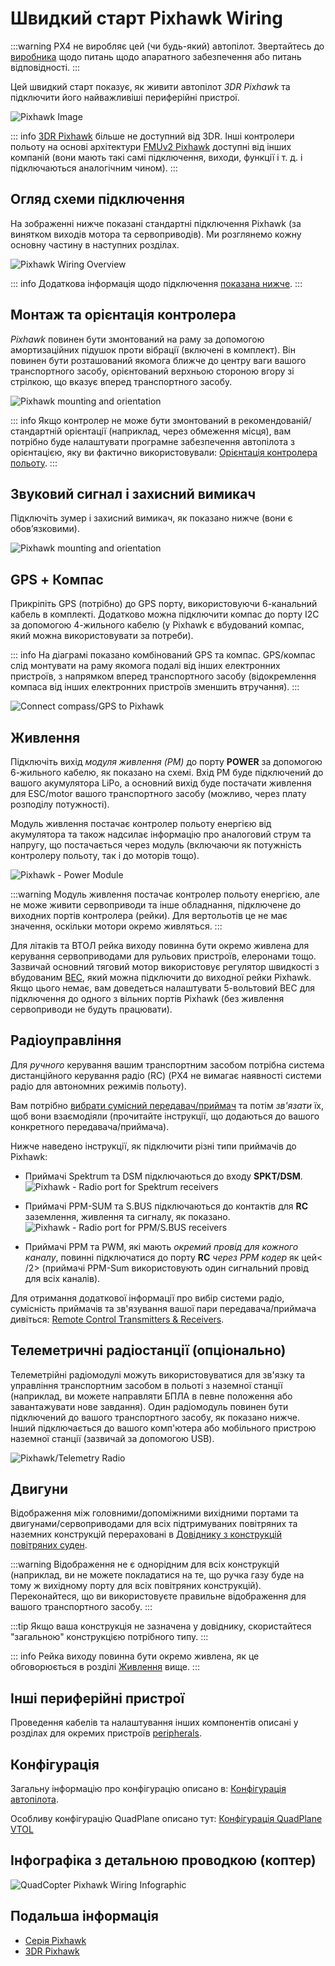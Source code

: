 # Швидкий старт Pixhawk Wiring

:::warning PX4 не виробляє цей (чи будь-який) автопілот. Звертайтесь до [виробника](https://store.mrobotics.io/) щодо питань щодо апаратного забезпечення або питань відповідності.
:::

Цей швидкий старт показує, як живити автопілот _3DR Pixhawk_ та підключити його найважливіші периферійні пристрої.

![Pixhawk Image](../../assets/flight_controller/pixhawk1/pixhawk_logo_view.jpg)

::: info [3DR Pixhawk](../flight_controller/pixhawk.md) більше не доступний від 3DR. Інші контролери польоту на основі архітектури [FMUv2 Pixhawk](../flight_controller/pixhawk_series.md) доступні від інших компаній (вони мають такі самі підключення, виходи, функції і т. д. і підключаються аналогічним чином).
:::

## Огляд схеми підключення

На зображенні нижче показані стандартні підключення Pixhawk (за винятком виходів мотора та сервоприводів). Ми розглянемо кожну основну частину в наступних розділах.

![Pixhawk Wiring Overview](../../assets/flight_controller/pixhawk1/pixhawk_wiring_overview.jpg)

::: info Додаткова інформація щодо підключення [показана нижче](#detailed-wiring-infographic-copter).
:::

## Монтаж та орієнтація контролера

_Pixhawk_ повинен бути змонтований на раму за допомогою амортизаційних підушок проти вібрації (включені в комплект). Він повинен бути розташований якомога ближче до центру ваги вашого транспортного засобу, орієнтований верхньою стороною вгору зі стрілкою, що вказує вперед транспортного засобу.

![Pixhawk mounting and orientation](../../assets/flight_controller/pixhawk1/pixhawk_3dr_mounting_and_foam.jpg)

::: info Якщо контролер не може бути змонтований в рекомендованій/стандартній орієнтації (наприклад, через обмеження місця), вам потрібно буде налаштувати програмне забезпечення автопілота з орієнтацією, яку ви фактично використовували: [Орієнтація контролера польоту](../config/flight_controller_orientation.md).
:::

## Звуковий сигнал і захисний вимикач

Підключіть зумер і захисний вимикач, як показано нижче (вони є обов’язковими).

![Pixhawk mounting and orientation](../../assets/flight_controller/pixhawk1/pixhawk_3dr_buzzer_and_safety_switch.jpg)

## GPS + Компас

Прикріпіть GPS (потрібно) до GPS порту, використовуючи 6-канальний кабель в комплекті. Додатково можна підключити компас до порту I2C за допомогою 4-жильного кабелю (у Pixhawk є вбудований компас, який можна використовувати за потреби).

::: info
На діаграмі показано комбінований GPS та компас.
GPS/компас слід монтувати на раму якомога подалі від інших електронних пристроїв, з напрямком вперед транспортного засобу (відокремлення компаса від інших електронних пристроїв зменшить втручання).
:::

![Connect compass/GPS to Pixhawk](../../assets/flight_controller/pixhawk1/pixhawk_3dr_compass_gps.jpg)

## Живлення

Підключіть вихід _модуля живлення (PM)_ до порту **POWER** за допомогою 6-жильного кабелю, як показано на схемі. Вхід PM буде підключений до вашого акумулятора LiPo, а основний вихід буде постачати живлення для ESC/motor вашого транспортного засобу (можливо, через плату розподілу потужності).

Модуль живлення постачає контролер польоту енергією від акумулятора та також надсилає інформацію про аналоговий струм та напругу, що постачається через модуль (включаючи як потужність контролеру польоту, так і до моторів тощо).

![Pixhawk - Power Module](../../assets/flight_controller/pixhawk1/pixhawk_3dr_power_module.jpg)

:::warning
Модуль живлення постачає контролер польоту енергією, але не може живити сервоприводи та інше обладнання, підключене до виходних портів контролера (рейки). Для вертольотів це не має значення, оскільки мотори окремо живляться.
:::

Для літаків та ВТОЛ рейка виходу повинна бути окремо живлена для керування сервоприводами для рульових пристроїв, елеронами тощо. Зазвичай основний тяговий мотор використовує регулятор швидкості з вбудованим [BEC](https://en.wikipedia.org/wiki/Battery_eliminator_circuit), який можна підключити до виходної рейки Pixhawk. Якщо цього немає, вам доведеться налаштувати 5-вольтовий BEC для підключення до одного з вільних портів Pixhawk (без живлення сервоприводи не будуть працювати).

<!-- It would be good to have real example of this powering -->

## Радіоуправління

Для _ручного_ керування вашим транспортним засобом потрібна система дистанційного керування радіо (RC) (PX4 не вимагає наявності системи радіо для автономних режимів польоту).

Вам потрібно [вибрати сумісний передавач/приймач](../getting_started/rc_transmitter_receiver.md) та потім _зв'язати_ їх, щоб вони взаємодіяли (прочитайте інструкції, що додаються до вашого конкретного передавача/приймача).

Нижче наведено інструкції, як підключити різні типи приймачів до Pixhawk:

- Приймачі Spektrum та DSM підключаються до входу **SPKT/DSM**. ![Pixhawk - Radio port for Spektrum receivers](../../assets/flight_controller/pixhawk1/pixhawk_3dr_receiver_spektrum.jpg)

- Приймачі PPM-SUM та S.BUS підключаються до контактів для **RC** заземлення, живлення та сигналу, як показано. ![Pixhawk - Radio port for PPM/S.BUS receivers](../../assets/flight_controller/pixhawk1/pixhawk_3dr_receiver_ppm_sbus.jpg)

- Приймачі PPM та PWM, які мають _окремий провід для кожного каналу_, повинні підключатися до порту **RC** _через PPM кодер_
як цей< /2> (приймачі PPM-Sum використовують один сигнальний провід для всіх каналів).</p></li> </ul> 
  
  Для отримання додаткової інформації про вибір системи радіо, сумісність приймачів та зв'язування вашої пари передавача/приймача дивіться: [Remote Control Transmitters & Receivers](../getting_started/rc_transmitter_receiver.md).
  
  

## Телеметричні радіостанції (опціонально)

Телеметрійні радіомодулі можуть використовуватися для зв'язку та управління транспортним засобом в польоті з наземної станції (наприклад, ви можете направляти БПЛА в певне положення або завантажувати нове завдання). Один радіомодуль повинен бути підключений до вашого транспортного засобу, як показано нижче. Інший підключається до вашого комп'ютера або мобільного пристрою наземної станції (зазвичай за допомогою USB).

![Pixhawk/Telemetry Radio](../../assets/flight_controller/pixhawk1/pixhawk_3dr_telemetry_radio.jpg)

<!-- what configuration is required once you've set up a radio) -->

## Двигуни

Відображення між головними/допоміжними вихідними портами та двигунами/сервоприводами для всіх підтримуваних повітряних та наземних конструкцій перераховані в [Довіднику з конструкцій повітряних суден](../airframes/airframe_reference.md).

:::warning
Відображення не є однорідним для всіх конструкцій (наприклад, ви не можете покладатися на те, що ручка газу буде на тому ж вихідному порту для всіх повітряних конструкцій).
Переконайтеся, що ви використовуєте правильне відображення для вашого транспортного засобу.
:::

:::tip
Якщо ваша конструкція не зазначена у довіднику, скористайтеся "загальною" конструкцією потрібного типу.
:::

::: info Рейка виходу повинна бути окремо живлена, як це обговорюється в розділі [Живлення](#power) вище.
:::

<!-- INSERT image of the motor AUX/MAIN ports? -->

## Інші периферійні пристрої

Проведення кабелів та налаштування інших компонентів описані у розділах для окремих пристроїв [peripherals](../peripherals/index.md).



## Конфігурація

Загальну інформацію про конфігурацію описано в: [Конфігурація автопілота](../config/index.md).

Особливу конфігурацію QuadPlane описано тут: [Конфігурація QuadPlane VTOL](../config_vtol/vtol_quad_configuration.md)

<!-- what about config of other vtol types and plane. Do the instructions in these ones above apply for tailsitters etc? -->

## Інфографіка з детальною проводкою (коптер)

![QuadCopter Pixhawk Wiring Infographic](../../assets/flight_controller/pixhawk1/pixhawk_infographic2.jpg)



## Подальша інформація

- [Серія Pixhawk](../flight_controller/pixhawk_series.md)
- [3DR Pixhawk](../flight_controller/pixhawk.md)
